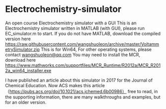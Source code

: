 # Electrochemistry-simulator
An open course Electrochemistry simulator with a GUI
This is an Electrochemistry simulator written in MATLAB (with GUI), please run EC_simulator.m to start.
If you do not have MATLAB, download the compiled version here https://raw.githubusercontent.com/wangshuoleon/archive/master/VoltammetrySimulator.zip
This is for Win64, For other operating systems, please contact wangshuoleon@qq.com
You may need to install the MCR, download here https://www.mathworks.com/supportfiles/MCR_Runtime/R2012a/MCR_R2012a_win64_installer.exe

I have published an article about this simulator in 2017 for the Journal of Chemical Education. Now ACS makes this article （https://pubs.acs.org/doi/10.1021/acs.jchemed.6b00986） free to read, in the supporting information, there are many walkthroughs and examples, but for an older version. 

